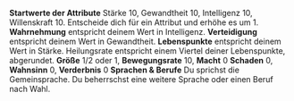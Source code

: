 **Startwerte der Attribute** Stärke 10, Gewandtheit 10, Intelligenz 10, Willenskraft 10.
Entscheide dich für ein Attribut und erhöhe es um 1. 
**Wahrnehmung** entspricht deinem Wert in Intelligenz. 
**Verteidigung** entspricht deinem Wert in Gewandtheit. 
**Lebenspunkte** entspricht deinem Wert in Stärke. Heilungsrate entspricht einem Viertel deiner Lebenspunkte, abgerundet.
**Größe** 1/2 oder 1, **Bewegungsrate** 10, **Macht** 0
**Schaden** 0, **Wahnsinn** 0, **Verderbnis** 0
**Sprachen & Berufe** Du sprichst die Gemeinsprache. Du beherrschst eine weitere Sprache oder einen Beruf nach Wahl.
